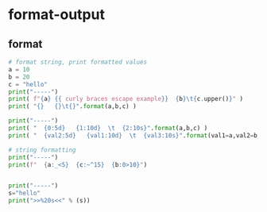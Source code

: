 # format-output

## format

<!-- MARKDOWN-AUTO-DOCS:START (CODE:src=../../python/format-output/format.py) -->
<!-- The below code snippet is automatically added from ../../python/format-output/format.py -->
```py
# format string, print formatted values
a = 10
b = 20
c = "hello"
print("-----")
print( f"{a} {{ curly braces escape example}}  {b}\t{c.upper()}" )
print( "{}   {}\t{}".format(a,b,c) )

print("-----")
print( "  {0:5d}   {1:10d}  \t  {2:10s}".format(a,b,c) )
print( "  {val2:5d}   {val1:10d}  \t  {val3:10s}".format(val1=a,val2=b,val3=c) )

# string formatting
print("-----")
print(f"  {a:_<5}  {c:~^15}  {b:0>10}")


print("-----")
s="hello"
print(">>%20s<<" % (s))
```
<!-- MARKDOWN-AUTO-DOCS:END -->


